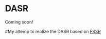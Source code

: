 # DASR
Coming soon!


#My attemp to realize the DASR based on [FSSR](https://github.com/ManuelFritsche/real-world-sr)
